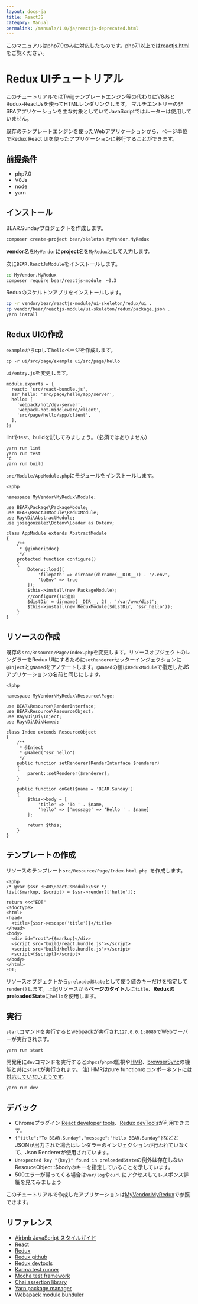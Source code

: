 ```yaml
---
layout: docs-ja
title: ReactJS
category: Manual
permalink: /manuals/1.0/ja/reactjs-deprecated.html
---
```


このマニュアルはphp7.0のみに対応したものです。php7.1以上では[reactjs.html](reactjs.html)をご覧ください。

# Redux UIチュートリアル

このチュートリアルではTwigテンプレートエンジン等の代わりにV8JsとRudux-ReactJsを使ってHTMLレンダリングします。
マルチエントリーの非SPAアプリケーションを主な対象としていてJavaScriptではルーターは使用していません。

既存のテンプレートエンジンを使ったWebアプリケーションから、ページ単位でRedux React UIを使ったアプリケーションに移行することができます。

## 前提条件

 * php7.0
 * V8Js
 * node
 * yarn

## インストール

BEAR.Sundayプロジェクトを作成します。

```bash
composer create-project bear/skeleton MyVendor.MyRedux
```
**vendor**名を`MyVendor`に**project**名を`MyRedux`として入力します。

次に`BEAR.ReactJsModule`をインストールします。

```bash
cd MyVendor.MyRedux
composer require bear/reactjs-module　~0.3
```

Reduxのスケルトンアプリをインストールします。

```bash
cp -r vendor/bear/reactjs-module/ui-skeleton/redux/ui .
cp vendor/bear/reactjs-module/ui-skeleton/redux/package.json .
yarn install
```

## Redux UIの作成

`example`からcpして`hello`ページを作成します。

```
cp -r ui/src/page/example ui/src/page/hello
```

`ui/entry.js`を変更します。

```javascript?start_inline
module.exports = {
  react: 'src/react-bundle.js',
  ssr_hello: 'src/page/hello/app/server',
  hello: [
    'webpack/hot/dev-server',
    'webpack-hot-middleware/client',
    'src/page/hello/app/client',
  ],
};
```

lintやtest、buildを試してみましょう。（必須ではありません）

```
yarn run lint
yarn run test
^C
yarn run build
```

`src/Module/AppModule.php`にモジュールをインストールします。

```php?start_inline
<?php

namespace MyVendor\MyRedux\Module;

use BEAR\Package\PackageModule;
use BEAR\ReactJsModule\ReduxModule;
use Ray\Di\AbstractModule;
use josegonzalez\Dotenv\Loader as Dotenv;

class AppModule extends AbstractModule
{
    /**
     * {@inheritdoc}
     */
    protected function configure()
    {
        Dotenv::load([
            'filepath' => dirname(dirname(__DIR__)) . '/.env',
            'toEnv' => true
        ]);
        $this->install(new PackageModule);
        //configure()に追加
        $distDir = dirname(__DIR__, 2) . '/var/www/dist';
        $this->install(new ReduxModule($distDir, 'ssr_hello'));
    }
}
```

## リソースの作成

既存の`src/Resource/Page/Index.php`を変更します。リソースオブジェクトのレンダラーをRedux UIにするために`setRenderer`セッターインジェクションに`@Inject`と`@Named`をアノテートします。`@Named`の値は`ReduxModule`で指定したJSアプリケーションの名前と同じにします。

```php?start_inline
<?php

namespace MyVendor\MyRedux\Resource\Page;

use BEAR\Resource\RenderInterface;
use BEAR\Resource\ResourceObject;
use Ray\Di\Di\Inject;
use Ray\Di\Di\Named;

class Index extends ResourceObject
{
    /**
     * @Inject
     * @Named("ssr_hello")
     */
    public function setRenderer(RenderInterface $renderer)
    {
        parent::setRenderer($renderer);
    }

    public function onGet($name = 'BEAR.Sunday')
    {
        $this->body = [
            'title' => 'To ' . $name,
            'hello' => ['message' => 'Hello ' . $name]
        ];

        return $this;
    }
}
```

## テンプレートの作成

リソースのテンプレート`src/Resource/Page/Index.html.php `を作成します。

```php?start_inline
<?php
/* @var $ssr BEAR\ReactJsModule\Ssr */
list($markup, $script) = $ssr->render(['hello']);

return <<<"EOT"
<!doctype>
<html>
<head>
  <title>{$ssr->escape('title')}</title>
</head>
<body>
  <div id="root">{$markup}</div>
  <script src="build/react.bundle.js"></script>
  <script src="build/hello.bundle.js"></script>
  <script>{$script}</script>
</body>
</html>
EOT;
```

リソースオブジェクトから`preloadedState`として使う値のキーだけを指定して`render()`します。上記リソースから**ページのタイトル**に`title`、**ReduxのpreloadedState**に`hello`を使用します。

## 実行

`start`コマンドを実行するとwebpackが実行され`127.0.0.1:8080`でWebサーバーが実行されます。

```
yarn run start
```

開発用に`dev`コマンドを実行すると`phpcs`/`phpmd`監視や[HMR](https://github.com/gaearon/react-hot-loader)、[browserSync](https://browsersync.io/)の機能と共に`start`が実行されます。 注) HMRはpure functionのコンポーネントには[対応していないようです](https://github.com/gaearon/react-transform-hmr/issues/6)。

```
yarn run dev
```

## デバック
 * Chromeプラグイン [React developer tools](https://chrome.google.com/webstore/detail/react-developer-tools/fmkadmapgofadopljbjfkapdkoienihi)、[Redux devTools]( https://chrome.google.com/webstore/detail/redux-devtools/lmhkpmbekcpmknklioeibfkpmmfibljd)が利用できます。
 * `{"title":"To BEAR.Sunday","message":"Hello BEAR.Sunday"}`などとJSONが出力された場合はレンダラーのインジェクションが行われていなくて、Json Rendererが使用されています。
 * `Unexpected key "{key}" found in preloadedState`の例外は存在しないResouceObject::$bodyのキーを指定していることを示しています。
 * 500エラーが帰ってくる場合は`var/log`や`curl` にアクセスしてレスポンス詳細を見てみましょう

 このチュートリアルで作成したアプリケーションは[MyVendor.MyRedux](https://github.com/bearsunday/MyVendor.MyRedux)で参照できます。

## リファレンス

 * [Airbnb JavaScript スタイルガイド](http://mitsuruog.github.io/javascript-style-guide/)
 * [React](https://facebook.github.io/react/)
 * [Redux](http://redux.js.org/)
 * [Redux github](https://github.com/reactjs/redux)
 * [Redux devtools](https://github.com/gaearon/redux-devtools)
 * [Karma test runner](http://karma-runner.github.io/1.0/index.html)
 * [Mocha test framework](https://mochajs.org/)
 * [Chai assertion library](http://chaijs.com/)
 * [Yarn package manager](https://yarnpkg.com/)
 * [Webapack module bunduler](https://webpack.github.io/)
